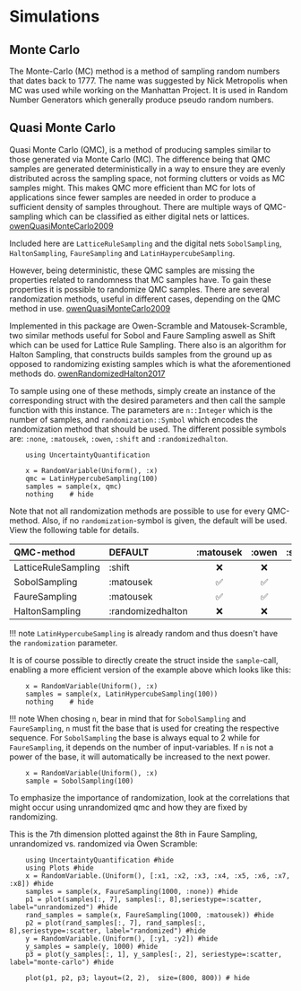 # Simulations

## Monte Carlo

The Monte-Carlo (MC) method is a method of sampling random numbers that dates back to 1777. The name was suggested by Nick Metropolis when MC was used while working on the Manhattan Project.
It is used in Random Number Generators which generally produce pseudo random numbers.

## Quasi Monte Carlo 
Quasi Monte Carlo (QMC), is a method of producing samples similar to those generated via Monte Carlo (MC).
The difference being that QMC samples are generated deterministically in a way to ensure they are evenly distributed across the sampling space, not forming clutters or voids as MC samples might.
This makes QMC more efficient than MC for lots of applications since fewer samples are needed in order to produce a sufficient density of samples throughout. There are multiple ways of QMC-sampling which can be classified as either digital nets or lattices. [owenQuasiMonteCarlo2009](@cite)

Included here are `LatticeRuleSampling` and the digital nets `SobolSampling`, `HaltonSampling`, `FaureSampling` and `LatinHaypercubeSampling`.

However, being deterministic, these QMC samples are missing the properties related to randomness that MC samples have.
To gain these properties it is possible to randomize QMC samples.
There are several randomization methods, useful in different cases, depending on the QMC method in use. [owenQuasiMonteCarlo2009](@cite)

Implemented in this package are Owen-Scramble and Matousek-Scramble, two similar methods useful for Sobol and Faure Sampling aswell as Shift which can be used for Lattice Rule Sampling.
There also is an algorithm for Halton Sampling, that constructs builds samples from the ground up as opposed to randomizing existing samples which is what the aforementioned methods do. [owenRandomizedHalton2017](@cite)

To sample using one of these methods, simply create an instance of the corresponding struct with the desired parameters and then call the sample function with this instance. The parameters are `n::Integer` which is the number of samples, and `randomization::Symbol` which encodes the randomization method that should be used. The different possible symbols are: `:none`, `:matousek`, `:owen`, `:shift` and `:randomizedhalton`.


```@setup qmc
    using UncertaintyQuantification
```
```@example qmc
    x = RandomVariable(Uniform(), :x)
    qmc = LatinHypercubeSampling(100)
    samples = sample(x, qmc)
    nothing    # hide
```


Note that not all randomization methods are possible to use for every QMC-method. 
Also, if no `randomization`-symbol is given, the default will be used. 
View the following table for details.

| QMC-method | DEFAULT | :matousek | :owen | :shift | :randomizedhalton | :none  |
| :--------- | :------ | :---------------: | :-----------: | :----: | :---------------: | :----: |
| LatticeRuleSampling | :shift | ❌ | ❌ | ✅ | ❌ | ✅ |
| SobolSampling | :matousek | ✅ | ✅ | ❌ | ❌ | ✅ |
| FaureSampling | :matousek | ✅ | ✅ | ❌ | ❌ | ✅ |
| HaltonSampling | :randomizedhalton | ❌ | ❌ | ❌ | ✅ | ✅ |

!!! note
    `LatinHypercubeSampling` is already random and thus doesn't have the `randomization` parameter. 

It is of course possible to directly create the struct inside the `sample`-call, enabling a more efficient version of the example above which looks like this:

```@example qmc
    x = RandomVariable(Uniform(), :x)
    samples = sample(x, LatinHypercubeSampling(100))
    nothing    # hide
```
!!! note
    When chosing `n`, bear in mind that for `SobolSampling` and `FaureSampling`, `n` must fit the base that is used for creating the respective sequence. For `SobolSampling` the base is always equal to 2 while for `FaureSampling`, it depends on the number of input-variables. If `n` is not a power of the base, it will automatically be increased to the next power.

```@example qmc
    x = RandomVariable(Uniform(), :x)
    sample = SobolSampling(100)
```

To emphasize the importance of randomization, look at the correlations that might occur using unrandomized qmc and how they are fixed by randomizing. 

This is the 7th dimension plotted against the 8th in Faure Sampling, unrandomized vs. randomized via Owen Scramble:
```@setup plots 
    using UncertaintyQuantification #hide
    using Plots #hide
    x = RandomVariable.(Uniform(), [:x1, :x2, :x3, :x4, :x5, :x6, :x7, :x8]) #hide
    samples = sample(x, FaureSampling(1000, :none)) #hide
    p1 = plot(samples[:, 7], samples[:, 8],seriestype=:scatter, label="unrandomized") #hide
    rand_samples = sample(x, FaureSampling(1000, :matousek)) #hide
    p2 = plot(rand_samples[:, 7], rand_samples[:, 8],seriestype=:scatter, label="randomized") #hide
    y = RandomVariable.(Uniform(), [:y1, :y2]) #hide
    y_samples = sample(y, 1000) #hide
    p3 = plot(y_samples[:, 1], y_samples[:, 2], seriestype=:scatter, label="monte-carlo") #hide
```

```@example plots
    plot(p1, p2, p3; layout=(2, 2),  size=(800, 800)) # hide
```
